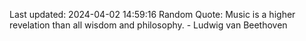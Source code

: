 Last updated: 2024-04-02 14:59:16
Random Quote: Music is a higher revelation than all wisdom and philosophy. - Ludwig van Beethoven